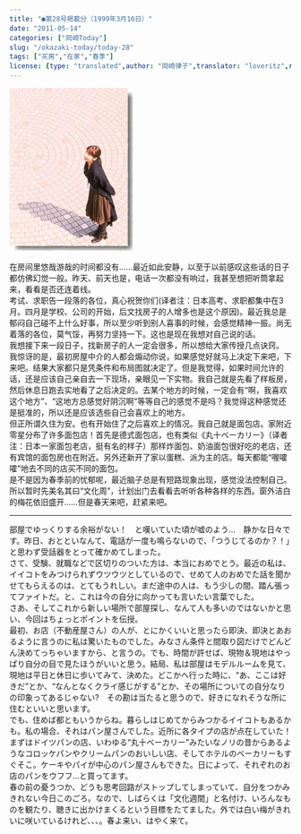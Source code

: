 ```yaml
---
title: "●第28号掲載分（1999年3月16日）"
date: "2011-05-14"
categories: ["岡崎Today"]
slug: "/okazaki-today/today-28"
tags: ["买房","在家","春季"]
license: {type: "translated",author: "岡崎律子",translator: "loveritz",reproduced-url: "http://www.ne.jp/asahi/okazaki/book/today/today28.html",reproduced-website: "岡崎律子Book"}
---
```


[![](./images/today27.jpg)](./images/today27.jpg) 

  
在房间里悠哉游哉的时间都没有……最近如此安静，以至于以前感叹这些话的日子都仿佛幻觉一般。昨天、前天也是，电话一次都没有响过，我甚至想把听筒拿起来，看看是否还连着线。  
考试、求职告一段落的各位，真心祝贺你们(译者注：日本高考、求职都集中在3月。四月是学校、公司的开始，后文找房子的人增多也是这个原因)。最近我总是郁闷自己碰不上什么好事，所以至少听到别人喜事的时候，会感觉精神一振。尚无着落的各位，莫气馁，再努力坚持一下。这也是现在我想对自己说的话。    
我想接下来一段日子，找新房子的人一定会很多，所以想给大家传授几点诀窍。  
我惊讶的是，最初房屋中介的人都会煽动你说，如果感觉好就马上决定下来吧，下来吧。结果大家都只是凭条件和布局图就决定了。但是我觉得，如果时间允许的话，还是应该自己亲自去一下现场，亲眼见一下实物。我自己就是先看了样板房，然后休息日跑去实地看了之后决定的。去某个地方的时候，一定会有“啊，我喜欢这个地方”、“这地方总感觉好阴沉啊”等等自己的感觉不是吗？我觉得这种感觉还是挺准的，所以还是应该选些自己会喜欢上的地方。  
但正所谓久住为安。也有开始住了之后喜欢上的情况。我自己就是面包店。家附近零星分布了许多面包店！首先是德式面包店，也有类似《丸十ベーカリー》（译者注：日本一家面包老店，挺有名的样子）那样炸面包、奶油面包很好吃的老店，还有宾馆的面包房也在附近。另外还新开了家以蛋糕、派为主的店。每天都能“喔嚯嚯”地去不同的店买不同的面包。  
是不是因为春季前的忧郁呢，最近脑子总是有短路现象出现，感觉没法控制自己。所以暂时先美名其曰“文化周”，计划出门去看看去听听各种各样的东西。窗外洁白的梅花依旧盛开……但是春天来吧，赶紧来吧。

---

部屋でゆっくりする余裕がない！　と嘆いていた頃が嘘のよう…　静かな日々です。昨日、おとといなんて、電話が一度も鳴らないので、「つうじてるのか？！」と思わず受話器をとって確かめてしまった。  
さて、受験、就職などで区切りのついた方は、本当におめでとう。最近の私は、イイコトをみつけられずウツウツとしているので、せめて人のおめでた話を聞かせてもらえるのは、とてもうれしい。まだ途中の人は、もう少しの間、踏ん張ってファイトだ。と、これは今の自分に向かっても言いたい言葉でした。  
さあ、そしてこれから新しい場所で部屋探し、なんて人も多いのではないかと思い、今回はちょっとポイントを伝授。  
最初、お店（不動産屋さん）の人が、とにかくいいと思ったら即決、即決とあおるように言うのに私は驚いたものでした。みなさん条件と間取り図だけでどんどん決めてっちゃいますから、と言うの。でも、時間が許せば、現物＆現地はやっぱり自分の目で見たほうがいいと思う。結局、私は部屋はモデルルームを見て、現地は平日と休日に歩いてみて、決めた。どこかへ行った時に、“あ、ここは好きだ”とか、“なんとなくクライ感じがする”とか、その場所についての自分なりの印象ってあるじゃない?　その勘は当たると思うので、好きになれそうな所に住むといいと思います。  
でも、住めば都ともいうからね。暮らしはじめてからみつかるイイコトもあるかも。私の場合、それはパン屋さんでした。近所に各タイプの店が点在していた！　まずはドイツパンの店、いわゆる“丸十ベーカリー”みたいなノリの昔からあるようなコロッケパンやクリームパンのおいしい店、そしてホテルのベーカリーもすぐそこ。ケーキやパイが中心のパン屋さんもできた。日によって、それぞれのお店のパンをウフフ…と買ってます。  
春の前の憂うつか、どうも思考回路がストップしてしまっていて、自分をつかみきれない今日このごろ。なので、しばらくは「文化週間」と名付け、いろんなものを観たり、聴きに出かけまくるという目標をたてました。外では白い梅がきれいに咲いているけれど、、、。春よ来い、はやく来て。 
